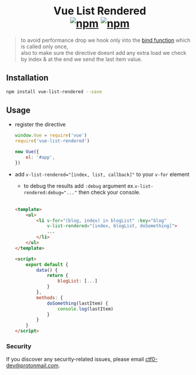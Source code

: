 <h1 align="center">
    Vue List Rendered
    <br>
    <a href="https://www.npmjs.com/package/vue-list-rendered"><img src="https://img.shields.io/npm/v/vue-list-rendered.svg?style=for-the-badge" alt="npm" /></a> <a href="https://www.npmjs.com/package/vue-list-rendered"><img src="https://img.shields.io/npm/dt/vue-list-rendered.svg?style=for-the-badge" alt="npm" /></a>
</h1>

> to avoid performance drop we hook only into the [bind function](https://vuejs.org/v2/guide/custom-directive.html#Hook-Functions) which is called only once,<br>
> also to make sure the directive doesnt add any extra load we check by index & at the end we send the last item value.

## Installation

```bash
npm install vue-list-rendered --save
```

## Usage

- register the directive

    ```js
    window.Vue = require('vue')
    require('vue-list-rendered')

    new Vue({
        el: '#app',
    })
    ```

- add `v-list-rendered="[index, list, callback]"` to your `v-for` element
    + to debug the results add `:debug` argument ex.`v-list-rendered:debug="..."` then check your console.
    <br>

    ```html
    <template>
        <ul>
            <li v-for="(blog, index) in blogList" :key="blog"
                v-list-rendered="[index, blogList, doSomething]">
                ...
            </li>
        </ul>
    </template>

    <script>
        export default {
            data() {
                return {
                    blogList: [...]
                }
            },
            methods: {
                doSomething(lastItem) {
                    console.log(lastItem)
                }
            }
        }
    </script>
    ```

### Security

If you discover any security-related issues, please email [ctf0-dev@protonmail.com](mailto:ctf0-dev@protonmail.com).
